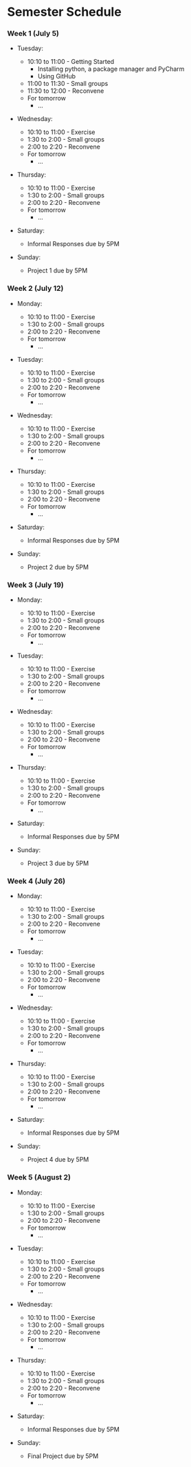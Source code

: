 # Semester Schedule

### Week 1 (July 5)

- Tuesday:
	- 10:10 to 11:00 - Getting Started
		- Installing python, a package manager and PyCharm
		- Using GitHub
	- 11:00 to 11:30 - Small groups
	- 11:30 to 12:00 - Reconvene
	- For tomorrow
		- ...

- Wednesday:
	- 10:10 to 11:00 - Exercise
	- 1:30 to 2:00 - Small groups
	- 2:00 to 2:20 - Reconvene
	- For tomorrow
		- ...

- Thursday:
	- 10:10 to 11:00 - Exercise
	- 1:30 to 2:00 - Small groups
	- 2:00 to 2:20 - Reconvene
	- For tomorrow
		- ...

- Saturday:
	- Informal Responses due by 5PM

- Sunday:
	- Project 1 due by 5PM

### Week 2 (July 12)

- Monday:
	- 10:10 to 11:00 - Exercise
	- 1:30 to 2:00 - Small groups
	- 2:00 to 2:20 - Reconvene
	- For tomorrow
		- ...

- Tuesday:
	- 10:10 to 11:00 - Exercise
	- 1:30 to 2:00 - Small groups
	- 2:00 to 2:20 - Reconvene
	- For tomorrow
		- ...

- Wednesday:
	- 10:10 to 11:00 - Exercise
	- 1:30 to 2:00 - Small groups
	- 2:00 to 2:20 - Reconvene
	- For tomorrow
		- ...

- Thursday: 
	- 10:10 to 11:00 - Exercise
	- 1:30 to 2:00 - Small groups
	- 2:00 to 2:20 - Reconvene
	- For tomorrow
		- ...

- Saturday:
	- Informal Responses due by 5PM

- Sunday:
	- Project 2 due by 5PM

### Week 3 (July 19)

- Monday:
	- 10:10 to 11:00 - Exercise
	- 1:30 to 2:00 - Small groups
	- 2:00 to 2:20 - Reconvene
	- For tomorrow
		- ...

- Tuesday:
	- 10:10 to 11:00 - Exercise
	- 1:30 to 2:00 - Small groups
	- 2:00 to 2:20 - Reconvene
	- For tomorrow
		- ...

- Wednesday:
	- 10:10 to 11:00 - Exercise
	- 1:30 to 2:00 - Small groups
	- 2:00 to 2:20 - Reconvene
	- For tomorrow
		- ...

- Thursday:
	- 10:10 to 11:00 - Exercise
	- 1:30 to 2:00 - Small groups
	- 2:00 to 2:20 - Reconvene
	- For tomorrow
		- ...

- Saturday:
	- Informal Responses due by 5PM

- Sunday:
	- Project 3 due by 5PM

### Week 4 (July 26)

- Monday:
	- 10:10 to 11:00 - Exercise
	- 1:30 to 2:00 - Small groups
	- 2:00 to 2:20 - Reconvene
	- For tomorrow
		- ...

- Tuesday:
	- 10:10 to 11:00 - Exercise
	- 1:30 to 2:00 - Small groups
	- 2:00 to 2:20 - Reconvene
	- For tomorrow
		- ...

- Wednesday:
	- 10:10 to 11:00 - Exercise
	- 1:30 to 2:00 - Small groups
	- 2:00 to 2:20 - Reconvene
	- For tomorrow
		- ...

- Thursday:
	- 10:10 to 11:00 - Exercise
	- 1:30 to 2:00 - Small groups
	- 2:00 to 2:20 - Reconvene
	- For tomorrow
		- ...

- Saturday:
	- Informal Responses due by 5PM

- Sunday:
	- Project 4 due by 5PM

### Week 5 (August 2)

- Monday:
	- 10:10 to 11:00 - Exercise
	- 1:30 to 2:00 - Small groups
	- 2:00 to 2:20 - Reconvene
	- For tomorrow
		- ...

- Tuesday:
	- 10:10 to 11:00 - Exercise
	- 1:30 to 2:00 - Small groups
	- 2:00 to 2:20 - Reconvene
	- For tomorrow
		- ...

- Wednesday:
	- 10:10 to 11:00 - Exercise
	- 1:30 to 2:00 - Small groups
	- 2:00 to 2:20 - Reconvene
	- For tomorrow
		- ...

- Thursday:
	- 10:10 to 11:00 - Exercise
	- 1:30 to 2:00 - Small groups
	- 2:00 to 2:20 - Reconvene
	- For tomorrow
		- ...

- Saturday:
	- Informal Responses due by 5PM

- Sunday:
	- Final Project due by 5PM